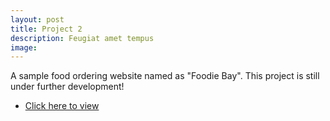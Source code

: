 ```yaml
---
layout: post
title: Project 2
description: Feugiat amet tempus
image: 
---
```


A sample food ordering website named as "Foodie Bay". This project is still under further development!
<ul class="actions">
					<li><a href="https://muskangupta4.github.io/Foodie-Bay/" class="button" target="_blank">Click here to view</a></li>
				</ul>